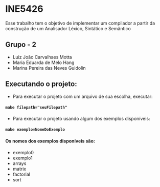 # INE5426
Esse trabalho tem o objetivo de implementar um compilador a partir da construção de um Analisador Léxico, Sintático e Semântico

## Grupo - 2

- Luiz João Carvalhaes Motta
- Maria Eduarda de Melo Hang
- Marina Pereira das Neves Guidolin


## Executando o projeto:

- Para executar o projeto com um arquivo de sua escolha, executar: 
#### `make filepath="seuFilepath"`

- Para executar o projeto usando algum dos exemplos disponíveis:
#### `make exemplo=NomeDoExemplo`
#### Os nomes dos exemplos disponíveis são:

- exemplo0
- exemplo1
- arrays
- matrix
- factorial
- sort


